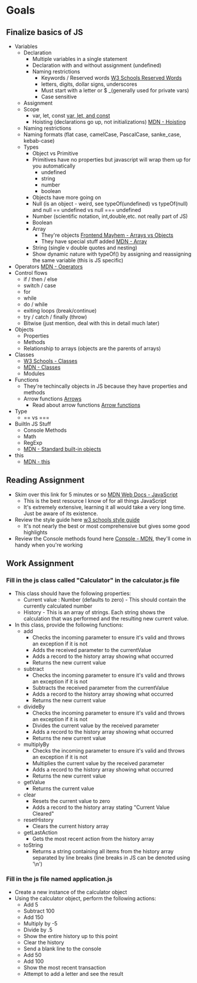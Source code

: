 # Goals
## Finalize basics of JS
* Variables 
    * Declaration
        * Multiple variables in a single statement
        * Declaration with and without assignment (undefined)
        * Naming restrictions
            * Keywords / Reserved words [W3 Schools Reserved Words](https://www.w3schools.com/js/js_reserved.asp)
            * letters, digits, dollar signs, underscores
            * Must start with a letter or $ _(generally used for private vars)
            * Case sensitive
    * Assignment
    * Scope
        * var, let, const [var, let, and const](https://www.freecodecamp.org/news/var-let-and-const-whats-the-difference/)
        * Hoisting (declarations go up, not initializations) [MDN - Hoisting](https://developer.mozilla.org/en-US/docs/Glossary/Hoisting)
    * Naming restrictions
    * Naming formats (flat case, camelCase, PascalCase, sanke_case, kebab-case)
    * Types
        * Object vs Primitive
        * Primitives have no properties but javascript will wrap them up for you automatically
            * undefined
            * string
            * number
            * boolean
        * Objects have more going on
        * Null (is an object - weird, see typeOf(undefined) vs typeOf(null) and null == undefined vs null === undefined
        * Number (scientific notation, int,double,etc. not really part of JS)
        * Boolean
        * Array 
            * They're objects [Frontend Mayhem - Arrays vs Objects](https://www.frontendmayhem.com/javascript-arrays-objects/)
            * They have special stuff added [MDN - Array](https://developer.mozilla.org/en-US/docs/Web/JavaScript/Reference/Global_Objects/Array)
        * String (single v double quotes and nesting)
        * Show dynamic nature with typeOf() by assigning and reassigning the same variable (this is JS specific)
* Operators [MDN - Operators](https://developer.mozilla.org/en-US/docs/Web/JavaScript/Guide/Expressions_and_Operators)
* Control flows
    * if / then / else
    * switch / case
    * for
    * while
    * do / while
    * exiting loops (break/continue)
    * try / catch / finally (throw)
    * Bitwise (just mention, deal with this in detail much later)
* Objects
    * Properties
    * Methods
    * Relationship to arrays (objects are the parents of arrays)
* Classes
    * [W3 Schools - Classes](https://www.w3schools.com/js/js_classes.asp)
    * [MDN - Classes](https://developer.mozilla.org/en-US/docs/Web/JavaScript/Reference/Classes)
    * Modules
* Functions
    * They're techincally objects in JS because they have properties and methods
    * Arrow functions [Arrows](https://www.sitepoint.com/es6-arrow-functions-new-fat-concise-syntax-javascript/)
        * Read about arrow functions [Arrow functions](https://www.w3schools.com/js/js_arrow_function.asp)
* Type
    * == vs ===
* BuiltIn JS Stuff
    * Console Methods 
    * Math
    * RegExp
    * [MDN - Standard built-in objects](https://developer.mozilla.org/en-US/docs/Web/JavaScript/Reference/Global_Objects)
* this
   * [MDN - this](https://developer.mozilla.org/en-US/docs/Web/JavaScript/Reference/Operators/this)

## Reading Assignment
* Skim over this link for 5 minutes or so [MDN Web Docs - JavaScript](https://developer.mozilla.org/en-US/docs/Web/JavaScript)
    * This is the best resource I know of for all things JavaScript
    * It's extremely extensive, learning it all would take a very long time. Just be aware of its existence. 
* Review the style guide here [w3 schools style guide](https://www.w3schools.com/js/js_conventions.asp) 
    * It's not nearly the best or most comprehensive but gives some good highlights
* Review the Console methods found here [Console - MDN](https://developer.mozilla.org/en-US/docs/Web/API/console), they'll come in handy when you're working

## Work Assignment
### Fill in the js class called "Calculator" in the calculator.js file
* This class should have the following properties:
    * Current value : Number (defaults to zero) - This should contain the currently calculated number 
    * History - This is an array of strings. Each string shows the calculation that was performed and the resulting new current value.
* In this class, provide the following functions:
    * add 
        * Checks the incoming parameter to ensure it's valid and throws an exception if it is not
        * Adds the received parameter to the currentValue
        * Adds a record to the history array showing what occurred
        * Returns the new current value
    * subtract
        * Checks the incoming parameter to ensure it's valid and throws an exception if it is not
        * Subtracts the received parameter from the currentValue
        * Adds a record to the history array showing what occurred
        * Returns the new current value
    * divideBy
        * Checks the incoming parameter to ensure it's valid and throws an exception if it is not
        * Divides the current value by the received parameter 
        * Adds a record to the history array showing what occurred
        * Returns the new current value
    * multiplyBy
        * Checks the incoming parameter to ensure it's valid and throws an exception if it is not
        * Multiplies the current value by the received parameter 
        * Adds a record to the history array showing what occurred
        * Returns the new current value
    * getValue
        * Returns the current value
    * clear
        * Resets the current value to zero
        * Adds a record to the history array stating "Current Value Cleared"
    * resetHistory
        * Clears the current history array
    * getLastAction
        * Gets the most recent action from the history array
    * toString
        * Returns a string containing all items from the history array separated by line breaks (line breaks in JS can be denoted using '\n')
### Fill in the js file named application.js
* Create a new instance of the calculator object
* Using the calculator object, perform the following actions:
    * Add 5
    * Subtract 100
    * Add 150
    * Multiply by -5
    * Divide by .5
    * Show the entire history up to this point
    * Clear the history
    * Send a blank line to the console
    * Add 50
    * Add 100
    * Show the most recent transaction
    * Attempt to add a letter and see the result